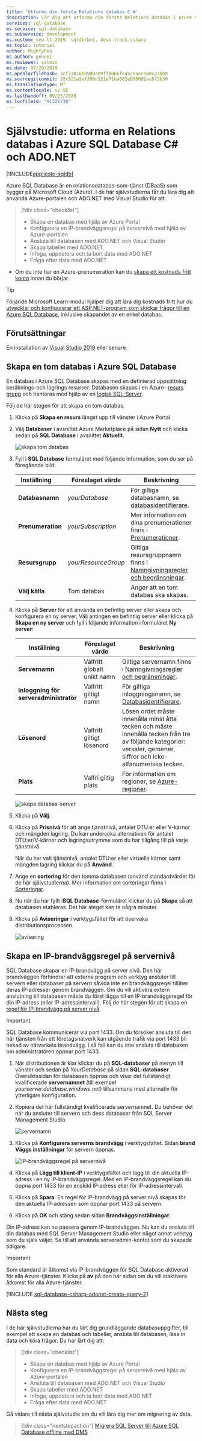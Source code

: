 ```yaml
---
title: 'Utforma din första Relations databas C #'
description: Lär dig att utforma din första Relations databas i Azure SQL Database med C# med hjälp av ADO.NET.
services: sql-database
ms.service: sql-database
ms.subservice: development
ms.custom: seo-lt-2019, sqldbrb=1, devx-track-csharp
ms.topic: tutorial
author: MightyPen
ms.author: genemi
ms.reviewer: sstein
ms.date: 07/29/2019
ms.openlocfilehash: 3cf73816b89d0a89ff8066fe45ceaece60c230b8
ms.sourcegitcommit: 32c521a2ef396d121e71ba682e098092ac673b30
ms.translationtype: MT
ms.contentlocale: sv-SE
ms.lasthandoff: 09/25/2020
ms.locfileid: "91321738"
---
```

# <a name="tutorial-design-a-relational-database-in-azure-sql-database-cx23-and-adonet"></a>Självstudie: utforma en Relations databas i Azure SQL Database C&#x23; och ADO.NET
[!INCLUDE[appliesto-sqldb](../includes/appliesto-sqldb.md)]

Azure SQL Database är en relationsdatabas-som-tjänst (DBaaS) som bygger på Microsoft Cloud (Azure). I de här självstudierna får du lära dig att använda Azure-portalen och ADO.NET med Visual Studio för att:

> [!div class="checklist"]
>
> * Skapa en databas med hjälp av Azure Portal
> * Konfigurera en IP-brandväggsregel på servernivå med hjälp av Azure-portalen
> * Ansluta till databasen med ADO.NET och Visual Studio
> * Skapa tabeller med ADO.NET
> * Infoga, uppdatera och ta bort data med ADO.NET
> * Fråga efter data med ADO.NET

* Om du inte har en Azure-prenumeration kan du [skapa ett kostnads fritt konto](https://azure.microsoft.com/free/) innan du börjar.

> [!TIP]
> Följande Microsoft Learn-modul hjälper dig att lära dig kostnads fritt hur du [utvecklar och konfigurerar ett ASP.NET-program som skickar frågor till en Azure SQL Database](https://docs.microsoft.com/learn/modules/develop-app-that-queries-azure-sql/), inklusive skapandet av en enkel databas.

## <a name="prerequisites"></a>Förutsättningar

En installation av [Visual Studio 2019](https://www.visualstudio.com/downloads/) eller senare.

## <a name="create-a-blank-database-in-azure-sql-database"></a>Skapa en tom databas i Azure SQL Database

En databas i Azure SQL Database skapas med en definierad uppsättning beräknings-och lagrings resurser. Databasen skapas i en Azure- [resurs grupp](../../active-directory-b2c/overview.md) och hanteras med hjälp av en [logisk SQL-Server](logical-servers.md).

Följ de här stegen för att skapa en tom databas.

1. Klicka på **Skapa en resurs** längst upp till vänster i Azure Portal.
2. Välj **Databaser** i avsnittet Azure Marketplace på sidan **Nytt** och klicka sedan på **SQL Database** i avsnittet **Aktuellt**.

   ![skapa tom databas](./media/design-first-database-csharp-tutorial/create-empty-database.png)

3. Fyll i **SQL Database** formuläret med följande information, som du ser på föregående bild:

    | Inställning       | Föreslaget värde | Beskrivning |
    | ------------ | ------------------ | ------------------------------------------------- |
    | **Databasnamn** | *yourDatabase* | För giltiga databasnamn, se [databasidentifierare](/sql/relational-databases/databases/database-identifiers). |
    | **Prenumeration** | *yourSubscription*  | Mer information om dina prenumerationer finns i [Prenumerationer](https://account.windowsazure.com/Subscriptions). |
    | **Resursgrupp** | *yourResourceGroup* | Giltiga resursgruppnamn finns i [Namngivningsregler och begränsningar](/azure/architecture/best-practices/resource-naming). |
    | **Välj källa** | Tom databas | Anger att en tom databas ska skapas. |

4. Klicka på **Server** för att använda en befintlig server eller skapa och konfigurera en ny server. Välj antingen en befintlig server eller klicka på **Skapa en ny server** och fyll i följande information i formuläret **Ny server**:

    | Inställning       | Föreslaget värde | Beskrivning |
    | ------------ | ------------------ | ------------------------------------------------- |
    | **Servernamn** | Valfritt globalt unikt namn | Giltiga servernamn finns i [Namngivningsregler och begränsningar](/azure/architecture/best-practices/resource-naming). |
    | **Inloggning för serveradministratör** | Valfritt giltigt namn | För giltiga inloggningsnamn, se [Databasidentifierare](/sql/relational-databases/databases/database-identifiers). |
    | **Lösenord** | Valfritt giltigt lösenord | Lösen ordet måste innehålla minst åtta tecken och måste innehålla tecken från tre av följande kategorier: versaler, gemener, siffror och icke-alfanumeriska tecken. |
    | **Plats** | Valfri giltig plats | För information om regioner, se [Azure-regioner](https://azure.microsoft.com/regions/). |

    ![skapa databas-server](./media/design-first-database-csharp-tutorial/create-database-server.png)

5. Klicka på **Välj**.
6. Klicka på **Prisnivå** för att ange tjänstnivå, antalet DTU:er eller V-kärnor och mängden lagring. Du kan undersöka alternativen för antalet DTU:er/V-kärnor och lagringsutrymme som du har tillgång till på varje tjänstnivå.

    När du har valt tjänstnivå, antalet DTU:er eller virtuella kärnor samt mängden lagring klickar du på **Använd**.

7. Ange en **sortering** för den tomma databasen (använd standardvärdet för de här självstudierna). Mer information om sorteringar finns i [Sorteringar](/sql/t-sql/statements/collations).

8. Nu när du har fyllt i**SQL Database**-formuläret klickar du på **Skapa** så att databasen etableras. Det här steget kan ta några minuter.

9. Klicka på **Aviseringar** i verktygsfältet för att övervaka distributionsprocessen.

   ![avisering](./media/design-first-database-csharp-tutorial/notification.png)

## <a name="create-a-server-level-ip-firewall-rule"></a>Skapa en IP-brandväggsregel på servernivå

SQL Database skapar en IP-brandvägg på server nivå. Den här brandväggen förhindrar att externa program och verktyg ansluter till servern eller databaser på servern såvida inte en brandväggsregel tillåter deras IP-adresser genom brandväggen. Om du vill aktivera extern anslutning till databasen måste du först lägga till en IP-brandväggsregel för din IP-adress (eller IP-adressintervall). Följ de här stegen för att skapa en [regel för IP-brandvägg på server nivå](firewall-configure.md).

> [!IMPORTANT]
> SQL Database kommunicerar via port 1433. Om du försöker ansluta till den här tjänsten från ett företagsnätverk kan utgående trafik via port 1433 bli nekad av nätverkets brandvägg. I så fall kan du inte ansluta till databasen om administratören öppnar port 1433.

1. När distributionen är klar klickar du på **SQL-databaser** på menyn till vänster och sedan på *YourDatabase* på sidan **SQL-databaser** . Översiktssidan för databasen öppnas och visar det fullständigt kvalificerade **servernamnet** (till exempel *yourserver.database.windows.net*) tillsammans med alternativ för ytterligare konfiguration.

2. Kopiera det här fullständigt kvalificerade servernamnet. Du behöver det när du ansluter till servern och dess databaser från SQL Server Management Studio.

   ![servernamn](./media/design-first-database-csharp-tutorial/server-name.png)

3. Klicka på **Konfigurera serverns brandvägg** i verktygsfältet. Sidan **brand Väggs inställningar** för servern öppnas.

   ![IP-brandväggsregel på servernivå](./media/design-first-database-csharp-tutorial/server-firewall-rule.png)

4. Klicka på **Lägg till klient-IP** i verktygsfältet och lägg till din aktuella IP-adress i en ny IP-brandväggsregel. Med en IP-brandväggsregel kan du öppna port 1433 för en enskild IP-adress eller för IP-adressintervall.

5. Klicka på **Spara**. En regel för IP-brandvägg på server nivå skapas för den aktuella IP-adressen som öppnar port 1433 på servern.

6. Klicka på **OK** och stäng sedan sidan **Brandväggsinställningar**.

Din IP-adress kan nu passera genom IP-brandväggen. Nu kan du ansluta till din databas med SQL Server Management Studio eller något annat verktyg som du själv väljer. Se till att använda serveradmin-kontot som du skapade tidigare.

> [!IMPORTANT]
> Som standard är åtkomst via IP-brandväggen för SQL Database aktiverad för alla Azure-tjänster. Klicka på **av** på den här sidan om du vill inaktivera åtkomst för alla Azure-tjänster.

[!INCLUDE [sql-database-csharp-adonet-create-query-2](../../../includes/sql-database-csharp-adonet-create-query-2.md)]

## <a name="next-steps"></a>Nästa steg

I de här självstudierna har du lärt dig grundläggande databasuppgifter, till exempel att skapa en databas och tabeller, ansluta till databasen, läsa in data och köra frågor. Du har lärt dig att:

> [!div class="checklist"]
>
> * Skapa en databas med hjälp av Azure Portal
> * Konfigurera en IP-brandväggsregel på servernivå med hjälp av Azure-portalen
> * Ansluta till databasen med ADO.NET och Visual Studio
> * Skapa tabeller med ADO.NET
> * Infoga, uppdatera och ta bort data med ADO.NET
> * Fråga efter data med ADO.NET

Gå vidare till nästa självstudie om du vill lära dig mer om migrering av data.

> [!div class="nextstepaction"]
> [Migrera SQL Server till Azure SQL Database offline med DMS](../../dms/tutorial-sql-server-to-azure-sql.md)
